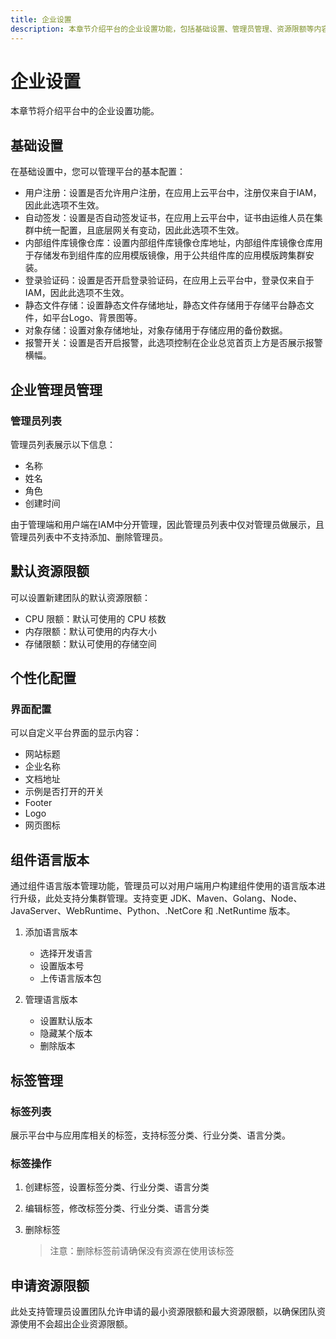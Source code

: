 ```yaml
---
title: 企业设置
description: 本章节介绍平台的企业设置功能，包括基础设置、管理员管理、资源限额等内容
---
```


# 企业设置

本章节将介绍平台中的企业设置功能。

## 基础设置

在基础设置中，您可以管理平台的基本配置：

- 用户注册：设置是否允许用户注册，在应用上云平台中，注册仅来自于IAM，因此此选项不生效。
- 自动签发：设置是否自动签发证书，在应用上云平台中，证书由运维人员在集群中统一配置，且底层网关有变动，因此此选项不生效。
- 内部组件库镜像仓库：设置内部组件库镜像仓库地址，内部组件库镜像仓库用于存储发布到组件库的应用模版镜像，用于公共组件库的应用模版跨集群安装。
- 登录验证码：设置是否开启登录验证码，在应用上云平台中，登录仅来自于IAM，因此此选项不生效。
- 静态文件存储：设置静态文件存储地址，静态文件存储用于存储平台静态文件，如平台Logo、背景图等。
- 对象存储：设置对象存储地址，对象存储用于存储应用的备份数据。
- 报警开关：设置是否开启报警，此选项控制在企业总览首页上方是否展示报警横幅。

## 企业管理员管理

### 管理员列表

管理员列表展示以下信息：
- 名称
- 姓名
- 角色
- 创建时间

由于管理端和用户端在IAM中分开管理，因此管理员列表中仅对管理员做展示，且管理员列表中不支持添加、删除管理员。

## 默认资源限额

可以设置新建团队的默认资源限额：

- CPU 限额：默认可使用的 CPU 核数
- 内存限额：默认可使用的内存大小
- 存储限额：默认可使用的存储空间

## 个性化配置

### 界面配置

可以自定义平台界面的显示内容：

- 网站标题
- 企业名称
- 文档地址
- 示例是否打开的开关
- Footer
- Logo
- 网页图标

## 组件语言版本

通过组件语言版本管理功能，管理员可以对用户端用户构建组件使用的语言版本进行升级，此处支持分集群管理。支持变更 JDK、Maven、Golang、Node、JavaServer、WebRuntime、Python、.NetCore 和 .NetRuntime 版本。

1. 添加语言版本
   - 选择开发语言
   - 设置版本号
   - 上传语言版本包

2. 管理语言版本
   - 设置默认版本
   - 隐藏某个版本
   - 删除版本

## 标签管理

### 标签列表

展示平台中与应用库相关的标签，支持标签分类、行业分类、语言分类。

### 标签操作

1. 创建标签，设置标签分类、行业分类、语言分类

2. 编辑标签，修改标签分类、行业分类、语言分类

3. 删除标签
   > 注意：删除标签前请确保没有资源在使用该标签

## 申请资源限额

此处支持管理员设置团队允许申请的最小资源限额和最大资源限额，以确保团队资源使用不会超出企业资源限额。